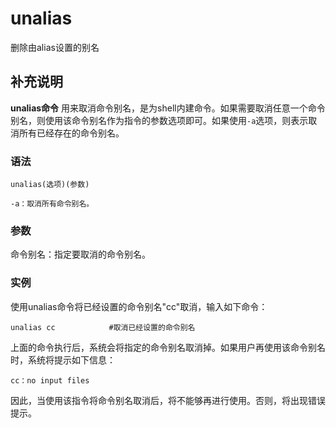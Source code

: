 unalias
===

删除由alias设置的别名

## 补充说明

**unalias命令** 用来取消命令别名，是为shell内建命令。如果需要取消任意一个命令别名，则使用该命令别名作为指令的参数选项即可。如果使用`-a`选项，则表示取消所有已经存在的命令别名。

### 语法  

```
unalias(选项)(参数)
```

  

```
-a：取消所有命令别名。
```

### 参数  

命令别名：指定要取消的命令别名。

### 实例  

使用unalias命令将已经设置的命令别名"cc"取消，输入如下命令：

```
unalias cc            #取消已经设置的命令别名
```

上面的命令执行后，系统会将指定的命令别名取消掉。如果用户再使用该命令别名时，系统将提示如下信息：

```
cc：no input files
```

因此，当使用该指令将命令别名取消后，将不能够再进行使用。否则，将出现错误提示。


